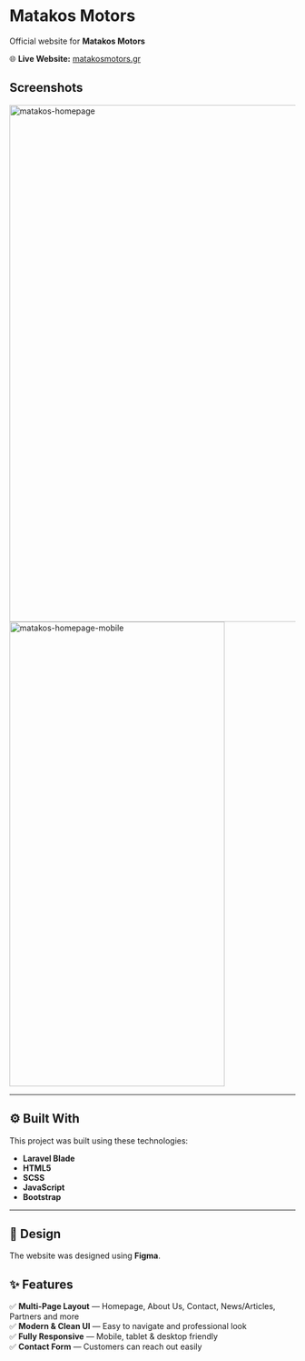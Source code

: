 # Matakos Motors



Official website for **Matakos Motors**

🌐 **Live Website:** [matakosmotors.gr](http://www.matakosmotors.gr/)


## Screenshots

<img width="1899" height="909" alt="matakos-homepage" src="https://github.com/user-attachments/assets/3127418c-d61f-4a34-924a-92fbce77e3d4" />
<img width="379" height="817" alt="matakos-homepage-mobile" src="https://github.com/user-attachments/assets/f9ce6c91-3d41-4ef7-bff7-d17a95da2acc" />


---

## ⚙️ Built With

This project was built using these technologies:
- **Laravel Blade**
- **HTML5**
- **SCSS**
- **JavaScript**
- **Bootstrap**
---

## 🎨 Design

The website was designed using **Figma**.  


## ✨ Features

✅ **Multi-Page Layout** — Homepage, About Us, Contact, News/Articles, Partners and more  
✅ **Modern & Clean UI** — Easy to navigate and professional look  
✅ **Fully Responsive** — Mobile, tablet & desktop friendly  
✅ **Contact Form** — Customers can reach out easily  


